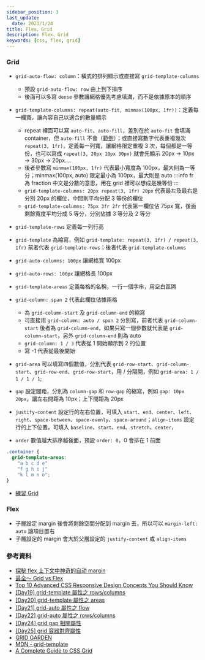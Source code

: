```yaml
---
sidebar_position: 3
last_update:
  date: 2023/1/24
title: Flex、Grid
description: Flex、Grid
keywords: [css, flex, grid]
---
```


### Grid

- `grid-auto-flow: column`：橫式的排列顯示或直接寫 `grid-template-columns`
  - 預設 `grid-auto-flow: row` 由上到下排序
  - 後面可以多寫 `dense` 參數讓網格優先考慮填滿，而不是依據原本的順序
- `grid-template-columns: repeat(auto-fit, minmax(100px, 1fr))`：定義每一欄寬，讓內容自己以適合的數量顯示

  - repeat 裡面可以寫 `auto-fit`、`auto-fill`，差別在於 `auto-fit` 會填滿 container，但 `auto-fill` 不會（[範例](https://2l81wr.csb.app/)）；或直接寫數字代表重複幾次 `repeat(3, 1fr)`，定義每一列寬，讓網格限定重複 3 次，每個都是一等份，也可以寫成 `repeat(3, 20px 10px 30px)` 就會先顯示 20px → 10px → 30px → 20px….
  - 後者參數寫 `minmax(100px, 1fr)` 代表最小寬度為 100px，最大則為一等分；minmax(100px, auto) 限定最小為 100px，最大則是 auto
    :::info
    fr 為 fraction 中文是分數的意思，用在 grid 裡可以想成是幾等份
    :::
  - `grid-template-columns: 20px repeat(3, 1fr) 20px` 代表最左及最右是分別 20px 的欄位，中間則平均分配 3 等份的欄位
  - `grid-template-columns: 75px 3fr 2fr` 代表第一欄位佔 75px 寬，後面剩餘寬度平均分成 5 等分，分別佔據 3 等分及 2 等分

- `grid-template-rows` 定義每一列行高
- `grid-template` 為縮寫，例如 `grid-template: repeat(3, 1fr) / repeat(3, 1fr)` 前者代表 `grid-template-rows`；後者代表 `grid-template-columns`
- `grid-auto-columns: 100px` 讓網格寬 100px
- `grid-auto-rows: 100px` 讓網格長 100px
- `grid-template-areas` 定義每格的名稱，一行一個字串，用空白區隔
- `grid-column: span 2` 代表此欄位佔據兩格
  - 為 `grid-column-start` 及 `grid-column-end` 的縮寫
  - 可直接用 `grid-column: auto / span 2` 分別寫，前者代表 `grid-column-start` 後者為 `grid-column-end`，如果只寫一個參數就代表是 `grid-column-start`，另外 `grid-column-end` 則為 auto
  - `grid-column: 1 / 3` 代表從 1 開始顯示到 2 的位置
  - 寫 -1 代表從最後開始
- `grid-area` 可以填寫四個數值，分別代表 `grid-row-start`、`grid-column-start`、`grid-row-end`、`grid-row-start`，用 / 分隔開，例如 `grid-area: 1 / 1 / 1 / 1`;
- `gap` 設定間距，分別為 `column-gap` 和 `row-gap` 的縮寫，例如 `gap: 10px 20px`，讓左右間距為 10px；上下間距為 20px
- `justify-content` 設定行的左右位置，可填入 `start`、`end`、`center`、`left`、`right`、`space-between`、`space-evenly`、`space-around`；`align-items` 設定行的上下位置，可填入 `baseline`、`start`、`end`、`stretch`、`center`，
- `order` 數值越大排序越後面，預設 `order: 0`，0 會排在 1 前面

```css
.container {
  grid-template-areas:
    "a b c d e"
    "f g h i j"
    "k l m n o";
}
```

- [練習 Grid](https://codesandbox.io/s/grid-dp7wzg?file=/index.html)

### Flex

- 子層設定 margin 後會將剩餘空間分配到 margin 去，所以可以 `margin-left: auto` 讓項目置右
- 子層設定的 margin 會大於父層設定的 `justify-content` 或 `align-items`

### 參考資料

- [探秘 flex 上下文中神奇的自动 margin](https://www.cnblogs.com/coco1s/p/10910588.html)
- [最全～ Grid vs Flex](https://zhuanlan.zhihu.com/p/46757975)
- [Top 10 Advanced CSS Responsive Design Concepts You Should Know](https://www.youtube.com/watch?v=TUD1AWZVgQ8&ab_channel=WebDevSimplified)
- [[Day19] grid-template 屬性之 rows/columns](https://ithelp.ithome.com.tw/articles/10248418)
- [[Day20] grid-template 屬性之 areas](https://ithelp.ithome.com.tw/articles/10248937)
- [[Day21] grid-auto 屬性之 flow](https://ithelp.ithome.com.tw/articles/10249124)
- [[Day22] grid-auto 屬性之 rows/columns](https://ithelp.ithome.com.tw/articles/10249146)
- [[Day24] grid gap 相關屬性](https://ithelp.ithome.com.tw/articles/10250694)
- [[Day25] grid 容器對齊屬性](https://ithelp.ithome.com.tw/articles/10251608)
- [GRID GARDEN](https://cssgridgarden.com/#zh-tw)
- [MDN - grid-template](https://developer.mozilla.org/en-US/docs/Web/CSS/grid-template)
- [A Complete Guide to CSS Grid](https://css-tricks.com/snippets/css/complete-guide-grid/)
